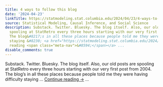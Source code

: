 ```yaml
---
title: 4 ways to follow this blog
date: '2024-04-23'
linkTitle: https://statmodeling.stat.columbia.edu/2024/04/23/4-ways-to-follow-this-blog/
source: Statistical Modeling, Causal Inference, and Social Science
description: Substack. Twitter. Bluesky. The blog itself. Also, our old posts are
  spooling at StatRetro every three hours starting with our very first post from 2004.
  The blog&#8217;s in all these places because people told me they were having difficulty
  staying &#8230; <a href="https://statmodeling.stat.columbia.edu/2024/04/23/4-ways-to-follow-this-blog/">Continue
  reading <span class="meta-nav">&#8594;</span></a> ...
disable_comments: true
---
```

Substack. Twitter. Bluesky. The blog itself. Also, our old posts are spooling at StatRetro every three hours starting with our very first post from 2004. The blog&#8217;s in all these places because people told me they were having difficulty staying &#8230; <a href="https://statmodeling.stat.columbia.edu/2024/04/23/4-ways-to-follow-this-blog/">Continue reading <span class="meta-nav">&#8594;</span></a> ...